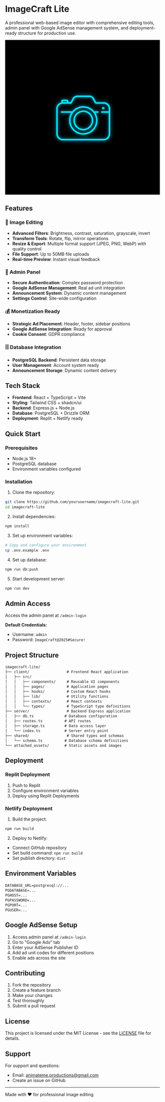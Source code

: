 # ImageCraft Lite

A professional web-based image editor with comprehensive editing tools, admin panel with Google AdSense management system, and deployment-ready structure for production use.

![ImageCraft Lite](./generated-icon.png)

## Features

### 🎨 Image Editing
- **Advanced Filters**: Brightness, contrast, saturation, grayscale, invert
- **Transform Tools**: Rotate, flip, mirror operations
- **Resize & Export**: Multiple format support (JPEG, PNG, WebP) with quality control
- **File Support**: Up to 50MB file uploads
- **Real-time Preview**: Instant visual feedback

### 🔐 Admin Panel
- **Secure Authentication**: Complex password protection
- **Google AdSense Management**: Real ad unit integration
- **Announcement System**: Dynamic content management
- **Settings Control**: Site-wide configuration

### 💰 Monetization Ready
- **Strategic Ad Placement**: Header, footer, sidebar positions
- **Google AdSense Integration**: Ready for approval
- **Cookie Consent**: GDPR compliance

### 🗄️ Database Integration
- **PostgreSQL Backend**: Persistent data storage
- **User Management**: Account system ready
- **Announcement Storage**: Dynamic content delivery

## Tech Stack

- **Frontend**: React + TypeScript + Vite
- **Styling**: Tailwind CSS + shadcn/ui
- **Backend**: Express.js + Node.js
- **Database**: PostgreSQL + Drizzle ORM
- **Deployment**: Replit + Netlify ready

## Quick Start

### Prerequisites
- Node.js 18+
- PostgreSQL database
- Environment variables configured

### Installation

1. Clone the repository:
```bash
git clone https://github.com/yourusername/imagecraft-lite.git
cd imagecraft-lite
```

2. Install dependencies:
```bash
npm install
```

3. Set up environment variables:
```bash
# Copy and configure your environment
cp .env.example .env
```

4. Set up database:
```bash
npm run db:push
```

5. Start development server:
```bash
npm run dev
```

## Admin Access

Access the admin panel at `/admin-login`

**Default Credentials:**
- Username: `admin`
- Password: `ImageCraft@2025#Secure!`

## Project Structure

```
imagecraft-lite/
├── client/                 # Frontend React application
│   ├── src/
│   │   ├── components/     # Reusable UI components
│   │   ├── pages/          # Application pages
│   │   ├── hooks/          # Custom React hooks
│   │   ├── lib/            # Utility functions
│   │   ├── contexts/       # React contexts
│   │   └── types/          # TypeScript type definitions
├── server/                 # Backend Express application
│   ├── db.ts              # Database configuration
│   ├── routes.ts          # API routes
│   ├── storage.ts         # Data access layer
│   └── index.ts           # Server entry point
├── shared/                 # Shared types and schemas
│   └── schema.ts          # Database schema definitions
└── attached_assets/       # Static assets and images
```

## Deployment

### Replit Deployment
1. Push to Replit
2. Configure environment variables
3. Deploy using Replit Deployments

### Netlify Deployment
1. Build the project:
```bash
npm run build
```

2. Deploy to Netlify:
- Connect GitHub repository
- Set build command: `npm run build`
- Set publish directory: `dist`

## Environment Variables

```env
DATABASE_URL=postgresql://...
PGDATABASE=...
PGHOST=...
PGPASSWORD=...
PGPORT=...
PGUSER=...
```

## Google AdSense Setup

1. Access admin panel at `/admin-login`
2. Go to "Google Ads" tab
3. Enter your AdSense Publisher ID
4. Add ad unit codes for different positions
5. Enable ads across the site

## Contributing

1. Fork the repository
2. Create a feature branch
3. Make your changes
4. Test thoroughly
5. Submit a pull request

## License

This project is licensed under the MIT License - see the [LICENSE](LICENSE) file for details.

## Support

For support and questions:
- Email: animateme.productions@gmail.com
- Create an issue on GitHub

---

Made with ❤️ for professional image editing